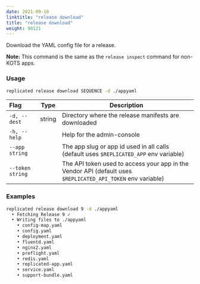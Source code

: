 ```yaml
---
date: 2021-09-10
linktitle: "release download"
title: "release download"
weight: 90121
---
```



Download the YAML config file for a release.

**Note:** This command is the same as the `release inspect` command for non-KOTS apps.

### Usage
```bash
replicated release download SEQUENCE -d ./appyaml
```

| Flag                 | Type | Description |
|:----------------------|------|-------------|
| `-d, --dest` | string  | Directory where the release manifests are downloaded |
| `-h, --help`   |  |          Help for the admin-console |
| `--app string` | |   The app slug or app id used in all calls (default uses `$REPLICATED_APP` env variable) |
| `--token string` | |  The API token used to access your app in the Vendor API (default uses `$REPLICATED_API_TOKEN` env variable) |

### Examples
```bash
replicated release download 9 -d ./appyaml
  • Fetching Release 9 ✓
  • Writing files to ./appyaml
    • config-map.yaml
    • config.yaml
    • deployment.yaml
    • fluentd.yaml
    • nginx2.yaml
    • preflight.yaml
    • redis.yaml
    • replicated-app.yaml
    • service.yaml
    • support-bundle.yaml
```
